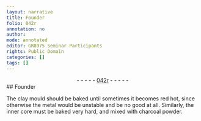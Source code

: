 ```yaml
---
layout: narrative
title: Founder
folio: 042r
annotation: no
author:
mode: annotated
editor: GR8975 Seminar Participants
rights: Public Domain
categories: []
tags: []
---
```


 <div class="folio" align="center">- - - - - <a href="http://gallica.bnf.fr/ark:/12148/btv1b10500001g/f89.image" target="_blank">042r</a> - - - - - </div>    
## Founder

 
The clay mould should be baked until sometimes it becomes red hot, since otherwise the metal would be unstable and be no good at all. Similarly, the inner core must be baked very hard, and mixed with charcoal powder.
 